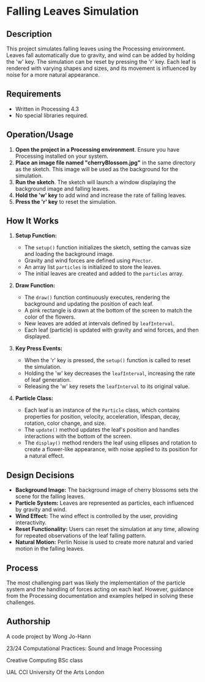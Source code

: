 # Falling Leaves Simulation

## Description
This project simulates falling leaves using the Processing environment. Leaves fall automatically due to gravity, and wind can be added by holding the 'w' key. The simulation can be reset by pressing the 'r' key. Each leaf is rendered with varying shapes and sizes, and its movement is influenced by noise for a more natural appearance.

## Requirements
- Written in Processing 4.3
- No special libraries required.

## Operation/Usage
1. **Open the project in a Processing environment**. Ensure you have Processing installed on your system.
2. **Place an image file named "cherryBlossom.jpg"** in the same directory as the sketch. This image will be used as the background for the simulation.
3. **Run the sketch**. The sketch will launch a window displaying the background image and falling leaves.
4. **Hold the 'w' key** to add wind and increase the rate of falling leaves.
5. **Press the 'r' key** to reset the simulation.

## How It Works

1. **Setup Function:**
    - The `setup()` function initializes the sketch, setting the canvas size and loading the background image.
    - Gravity and wind forces are defined using `PVector`.
    - An array list `particles` is initialized to store the leaves.
    - The initial leaves are created and added to the `particles` array.

2. **Draw Function:**
    - The `draw()` function continuously executes, rendering the background and updating the position of each leaf.
    - A pink rectangle is drawn at the bottom of the screen to match the color of the flowers.
    - New leaves are added at intervals defined by `leafInterval`.
    - Each leaf (particle) is updated with gravity and wind forces, and then displayed.

3. **Key Press Events:**
    - When the 'r' key is pressed, the `setup()` function is called to reset the simulation.
    - Holding the 'w' key decreases the `leafInterval`, increasing the rate of leaf generation.
    - Releasing the 'w' key resets the `leafInterval` to its original value.

4. **Particle Class:**
    - Each leaf is an instance of the `Particle` class, which contains properties for position, velocity, acceleration, lifespan, decay, rotation, color change, and size.
    - The `update()` method updates the leaf's position and handles interactions with the bottom of the screen.
    - The `display()` method renders the leaf using ellipses and rotation to create a flower-like appearance, with noise applied to its position for a natural effect.

## Design Decisions

- **Background Image:** The background image of cherry blossoms sets the scene for the falling leaves.
- **Particle System:** Leaves are represented as particles, each influenced by gravity and wind.
- **Wind Effect:** The wind effect is controlled by the user, providing interactivity.
- **Reset Functionality:** Users can reset the simulation at any time, allowing for repeated observations of the leaf falling pattern.
- **Natural Motion:** Perlin Noise is used to create more natural and varied motion in the falling leaves.

## Process
The most challenging part was likely the implementation of the particle system and the handling of forces acting on each leaf. However, guidance from the Processing documentation and examples helped in solving these challenges.

## Authorship
A code project by Wong Jo-Hann

23/24 Computational Practices: Sound and Image Processing

Creative Computing BSc class

UAL CCI University Of the Arts London